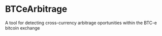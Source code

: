 BTCeArbitrage
=============

A tool for detecting cross-currency arbitrage oportunities within the BTC-e bitcoin exchange
